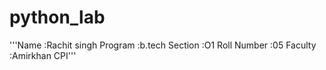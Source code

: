# python_lab
'''Name :Rachit singh
Program :b.tech
Section :O1
Roll Number :05
Faculty :Amirkhan
CPI'''
